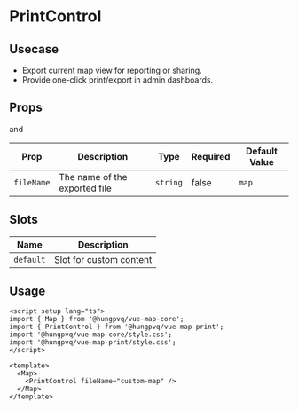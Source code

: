 # PrintControl

## Usecase

- Export current map view for reporting or sharing.
- Provide one-click print/export in admin dashboards.

## Props

<!--@include: ../../core/module/props.md-->

and

| Prop       | Description                   | Type     | Required | Default Value |
| ---------- | ----------------------------- | -------- | -------- | ------------- |
| `fileName` | The name of the exported file | `string` | false    | `map`         |

## Slots

| Name      | Description             |
| --------- | ----------------------- |
| `default` | Slot for custom content |

## Usage

```vue
<script setup lang="ts">
import { Map } from '@hungpvq/vue-map-core';
import { PrintControl } from '@hungpvq/vue-map-print';
import '@hungpvq/vue-map-core/style.css';
import '@hungpvq/vue-map-print/style.css';
</script>

<template>
  <Map>
    <PrintControl fileName="custom-map" />
  </Map>
</template>
```
